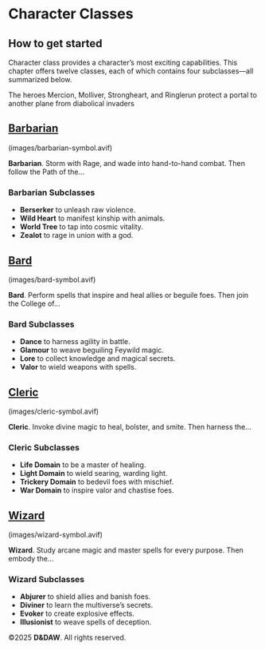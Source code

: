 # Character **Classes**

## How to get started
Character class provides a character’s most exciting capabilities. This chapter offers twelve classes, each of which contains four subclasses—all summarized below.

The heroes Mercion, Molliver, Strongheart, and Ringlerun protect a portal to another plane from diabolical invaders

## [Barbarian](barbarian.html)
(images/barbarian-symbol.avif)

**Barbarian**. Storm with Rage, and wade into hand-to-hand combat. Then follow the Path of the...

### Barbarian Subclasses
- **Berserker** to unleash raw violence.
- **Wild Heart** to manifest kinship with animals.
- **World Tree** to tap into cosmic vitality.
- **Zealot** to rage in union with a god.

## [Bard](bard.html)
(images/bard-symbol.avif)

**Bard**. Perform spells that inspire and heal allies or beguile foes. Then join the College of...

### Bard Subclasses
- **Dance** to harness agility in battle.
- **Glamour** to weave beguiling Feywild magic.
- **Lore** to collect knowledge and magical secrets.
- **Valor** to wield weapons with spells.

## [Cleric](cleric.html)
(images/cleric-symbol.avif)

**Cleric**. Invoke divine magic to heal, bolster, and smite. Then harness the...

### Cleric Subclasses
- **Life Domain** to be a master of healing.
- **Light Domain** to wield searing, warding light.
- **Trickery Domain** to bedevil foes with mischief.
- **War Domain** to inspire valor and chastise foes.

## [Wizard](wizard.html)
(images/wizard-symbol.avif)

**Wizard**. Study arcane magic and master spells for every purpose. Then embody the...

### Wizard Subclasses
- **Abjurer** to shield allies and banish foes.
- **Diviner** to learn the multiverse’s secrets.
- **Evoker** to create explosive effects.
- **Illusionist** to weave spells of deception.

©2025 **D&DAW**. All rights reserved.
